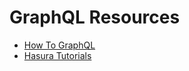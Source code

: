 GraphQL Resources
===

- [How To GraphQL](https://www.howtographql.com/)
- [Hasura
    Tutorials](https://hasura.io/learn/#intro-graphql)
